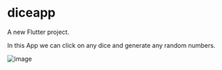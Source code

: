 # diceapp

A new Flutter project.

In this App we can click on any dice and generate any random numbers.

![image](https://user-images.githubusercontent.com/55709461/235474530-8224d703-56e2-4732-80ac-ad43cffd5288.png)
